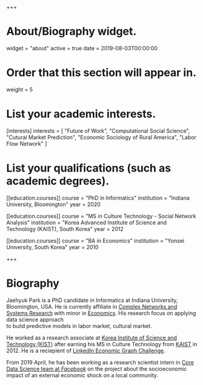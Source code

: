 +++
# About/Biography widget.
widget = "about"
active = true
date = 2019-08-03T00:00:00

# Order that this section will appear in.
weight = 5

# List your academic interests.
[interests]
  interests = [
    "Future of Work",
    "Computational Social Science",
    "Cutural Market Prediction",
    "Economic Sociology of Rural America",
    "Labor Flow Network"
  ]

# List your qualifications (such as academic degrees).
[[education.courses]]
  course = "PhD in Informatics"
  institution = "Indiana University, Bloomington"
  year = 2020

[[education.courses]]
  course = "MS in Culture Technology - Social Network Analysis"
  institution = "Korea Advanced Institute of Science and Technology (KAIST), South Korea"
  year = 2012

[[education.courses]]
  course = "BA in Economics"
  institution = "Yonsei University, South Korea"
  year = 2010
 
+++

# Biography

Jaehyuk Park is a PhD candidate in Informatics at Indiana University, Bloomington, USA.
He is currently affiliate in [Complex Networks and Systems Research](http://cnets.indiana.edu/)
with minor in [Economics](https://economics.indiana.edu/).
His research focus on applying data science approach  
to build predictive models in labor market, cultural market.

He worked as a research associate at 
[Korea Institute of Science and Technology (KIST)](https://eng.kist.re.kr/kist_eng/main/)
after earning his MS in Culture Technology from [KAIST](http://www.kaist.ac.kr/html/en/index.html)
in 2012. He is a reciepient of 
[LinkedIn Economic Graph Challenge](http://archive.news.indiana.edu/releases/iu/2015/06/iu-linkedin-project.shtml).

From 2019 April, he has been working as a research scientist intern in [Core Data Science team at *Facebook*](https://research.fb.com/core-data-science/) on the project about the socioeconomic impact of an external economic shock on a local community.
